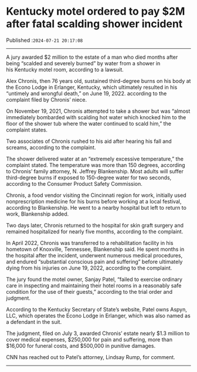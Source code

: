 # Kentucky motel ordered to pay $2M after fatal scalding shower incident

Published :`2024-07-21 20:17:08`

---

A jury awarded $2 million to the estate of a man who died months after being “scalded and severely burned” by water from a shower in his Kentucky motel room, according to a lawsuit.

Alex Chronis, then 76 years old, sustained third-degree burns on his body at the Econo Lodge in Erlanger, Kentucky, which ultimately resulted in his “untimely and wrongful death,” on June 19, 2022. according to the complaint filed by Chronis’ niece.

On November 19, 2021, Chronis attempted to take a shower but was “almost immediately bombarded with scalding hot water which knocked him to the floor of the shower tub where the water continued to scald him,” the complaint states.

Two associates of Chronis rushed to his aid after hearing his fall and screams, according to the complaint.

The shower delivered water at an “extremely excessive temperature,” the complaint stated. The temperature was more than 150 degrees, according to Chronis’ family attorney, N. Jeffrey Blankenship. Most adults will suffer third-degree burns if exposed to 150-degree water for two seconds, according to the Consumer Product Safety Commission.

Chronis, a food vendor visiting the Cincinnati region for work, initially used nonprescription medicine for his burns before working at a local festival, according to Blankenship. He went to a nearby hospital but left to return to work, Blankenship added.

Two days later, Chronis returned to the hospital for skin graft surgery and remained hospitalized for nearly five months, according to the complaint.

In April 2022, Chronis was transferred to a rehabilitation facility in his hometown of Knoxville, Tennessee, Blankenship said. He spent months in the hospital after the incident, underwent numerous medical procedures, and endured “substantial conscious pain and suffering” before ultimately dying from his injuries on June 19, 2022, according to the complaint.

The jury found the motel owner, Sanjay Patel, “failed to exercise ordinary care in inspecting and maintaining their hotel rooms in a reasonably safe condition for the use of their guests,” according to the trial order and judgment.

According to the Kentucky Secretary of State’s website, Patel owns Aspyn, LLC, which operates the Econo Lodge in Erlanger, which was also named as a defendant in the suit.

The judgment, filed on July 3, awarded Chronis’ estate nearly $1.3 million to cover medical expenses, $250,000 for pain and suffering, more than $16,000 for funeral costs, and $500,000 in punitive damages.

CNN has reached out to Patel’s attorney, Lindsay Rump, for comment.

---

